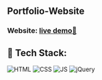 ## Portfolio-Website


<h3> Website: 
<a href="https://shambhaviijhaa.github.io/My_Portfolio/" target="_blank">live demo🚀</a>
</h2> 

## 📌 Tech Stack:
![HTML](https://img.shields.io/badge/html5%20-%23E34F26.svg?&style=for-the-badge&logo=html5&logoColor=white)
![CSS](https://img.shields.io/badge/css3%20-%231572B6.svg?&style=for-the-badge&logo=css3&logoColor=white)
![JS](https://img.shields.io/badge/javascript%20-%23323330.svg?&style=for-the-badge&logo=javascript&logoColor=%23F7DF1E)
<img alt="jQuery" src="https://img.shields.io/badge/jquery-%230769AD.svg?style=for-the-badge&logo=jquery&logoColor=white"/>
